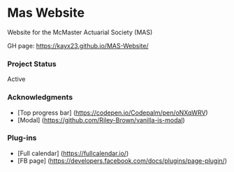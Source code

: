 # Mas Website
Website for the McMaster Actuarial Society (MAS)       

GH page: https://kayx23.github.io/MAS-Website/

### Project Status
Active

### Acknowledgments
* [Top progress bar] (https://codepen.io/Codepalm/pen/oNXqWRV)
* [Modal] (https://github.com/Riley-Brown/vanilla-js-modal)

### Plug-ins
* [Full calendar] (https://fullcalendar.io/)
* [FB page] (https://developers.facebook.com/docs/plugins/page-plugin/)
